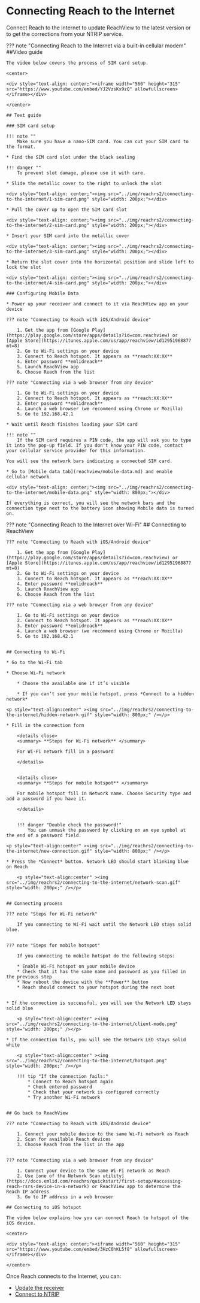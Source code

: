 # Connecting Reach to the Internet

Connect Reach to the Internet to update ReachView to the latest version or to get the corrections from your NTRIP service.

??? note "Connecting Reach to the Internet via a built-in cellular modem"
	##Video guide

	The video below covers the process of SIM card setup.

	<center>

	<div style="text-align: center;"><iframe width="560" height="315" src="https://www.youtube.com/embed/YJ2VzsKx9zQ" allowfullscreen></iframe></div>

	</center>

	## Text guide

	### SIM card setup

	!!! note ""
		Make sure you have a nano-SIM card. You can cut your SIM сard to the format.

	* Find the SIM card slot under the black sealing

	!!! danger ""
		To prevent slot damage, please use it with care.

	* Slide the metallic cover to the right to unlock the slot

	<div style="text-align: center;"><img src="../img/reachrs2/connecting-to-the-internet/1-sim-card.png" style="width: 200px;"></div>

	* Pull the cover up to open the SIM card slot

	<div style="text-align: center;"><img src="../img/reachrs2/connecting-to-the-internet/2-sim-card.png" style="width: 200px;"></div>

	* Insert your SIM card into the metallic cover

	<div style="text-align: center;"><img src="../img/reachrs2/connecting-to-the-internet/3-sim-card.png" style="width: 200px;"></div>

	* Return the slot cover into the horizontal position and slide left to lock the slot

	<div style="text-align: center;"><img src="../img/reachrs2/connecting-to-the-internet/4-sim-card.png" style="width: 200px;"></div>

	### Configuring Mobile Data

	* Power up your receiver and connect to it via ReachView app on your device

	??? note "Connecting to Reach with iOS/Android device"

		1. Get the app from [Google Play](https://play.google.com/store/apps/details?id=com.reachview) or [Apple Store](https://itunes.apple.com/us/app/reachview/id1295196887?mt=8)
		2. Go to Wi-Fi settings on your device
		3. Connect to Reach hotspot. It appears as **reach:XX:XX**
		4. Enter password **emlidreach**
		5. Launch ReachView app
		6. Choose Reach from the list

	??? note "Connecting via a web browser from any device"

		1. Go to Wi-Fi settings on your device
		2. Connect to Reach hotspot. It appears as **reach:XX:XX**
		3. Enter password **emlidreach**
		4. Launch a web browser (we recommend using Chrome or Mozilla)
		5. Go to 192.168.42.1

	* Wait until Reach finishes loading your SIM сard

	!!! note ""
		If the SIM сard requires a PIN code, the app will ask you to type it into the pop-up field. If you don't know your PIN code, contact your cellular service provider for this information.

	You will see the network bars indicating a connected SIM сard. 

	* Go to [Mobile data tab](reachview/mobile-data.md) and enable cellular network

	<div style="text-align: center;"><img src="../img/reachrs2/connecting-to-the-internet/mobile-data.png" style="width: 800px;"></div>

	If everything is correct, you will see the network bars and the connection type next to the battery icon showing Mobile data is turned on.

??? note "Connecting Reach to the Internet over Wi-Fi"
	## Connecting to ReachView

	??? note "Connecting to Reach with iOS/Android device"

		1. Get the app from [Google Play](https://play.google.com/store/apps/details?id=com.reachview) or [Apple Store](https://itunes.apple.com/us/app/reachview/id1295196887?mt=8)
		2. Go to Wi-Fi settings on your device
		3. Connect to Reach hotspot. It appears as **reach:XX:XX**
		4. Enter password **emlidreach**
		5. Launch ReachView app
		6. Choose Reach from the list

	??? note "Connecting via a web browser from any device"

		1. Go to Wi-Fi settings on your device
		2. Connect to Reach hotspot. It appears as **reach:XX:XX**
		3. Enter password **emlidreach**
		4. Launch a web browser (we recommend using Chrome or Mozilla)
		5. Go to 192.168.42.1


	## Connecting to Wi-Fi

	* Go to the Wi-Fi tab

	* Choose Wi-Fi network
		
		* Choose the available one if it’s visible
		
		* If you can’t see your mobile hotspot, press *Connect to a hidden network*

	<p style="text-align:center" ><img src="../img/reachrs2/connecting-to-the-internet/hidden-network.gif" style="width: 800px;" /></p>

	* Fill in the connection form
		
		<details close>
		<summary> **Steps for Wi-Fi network** </summary>

		For Wi-Fi network fill in a password

		</details>


		<details close>
		<summary> **Steps for mobile hotspot** </summary>

		For mobile hotspot fill in Network name. Choose Security type and add a password if you have it.

		</details>


		!!! danger "Double check the password!"
			You can unmask the password by clicking on an eye symbol at the end of a password field.

	<p style="text-align:center" ><img src="../img/reachrs2/connecting-to-the-internet/new-connection.gif" style="width: 800px;" /></p>

	* Press the *Connect* button. Network LED should start blinking blue on Reach

		<p style="text-align:center" ><img src="../img/reachrs2/connecting-to-the-internet/network-scan.gif" style="width: 200px;" /></p>


	## Connecting process

	??? note "Steps for Wi-Fi network"

		If you connecting to Wi-Fi wait until the Network LED stays solid blue.


	??? note "Steps for mobile hotspot"

		If you connecting to mobile hotspot do the following steps:

		* Enable Wi-Fi hotspot on your mobile device
		* Check that it has the same name and password as you filled in the previous step
		* Now reboot the device with the **Power** button
		* Reach should connect to your hotspot during the next boot


	* If the connection is successful, you will see the Network LED stays solid blue

		<p style="text-align:center" ><img src="../img/reachrs2/connecting-to-the-internet/client-mode.png" style="width: 200px;" /></p>

	* If the connection fails, you will see the Network LED stays solid white

		<p style="text-align:center" ><img src="../img/reachrs2/connecting-to-the-internet/hotspot.png" style="width: 200px;" /></p>

		!!! tip "If the connection fails:"
			* Connect to Reach hotspot again
			* Check entered password
			* Check that your network is configured correctly
			* Try another Wi-Fi network


	## Go back to ReachView

	??? note "Connecting to Reach with iOS/Android device"
		
		1. Connect your mobile device to the same Wi-Fi network as Reach
		2. Scan for available Reach devices
		3. Choose Reach from the list in the app


	??? note "Connecting via a web browser from any device"

		1. Connect your device to the same Wi-Fi network as Reach
		2. Use [one of the Network Scan utility](https://docs.emlid.com/reachrs/quickstart/first-setup/#accessing-reach-rsrs-device-in-a-network) or ReachView app to determine the Reach IP address 
		3. Go to IP address in a web browser

	## Connecting to iOS hotspot

	The video below explains how you can connect Reach to hotspot of the iOS device.

	<center>

	<div style="text-align: center;"><iframe width="560" height="315" src="https://www.youtube.com/embed/3HzC0hKL5f8" allowfullscreen></iframe></div>

	</center>

Once Reach connects to the Internet, you can:

* [Update the receiver](../reachview/settings/#check-app-version)
* [Connect to NTRIP](../ntrip-workflow/)

